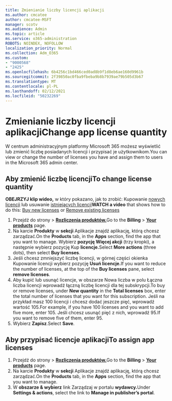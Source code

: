 ```yaml
---
title: Zmienianie liczby licencji aplikacji
ms.author: cmcatee
author: cmcatee-MSFT
manager: scotv
ms.audience: Admin
ms.topic: article
ms.service: o365-administration
ROBOTS: NOINDEX, NOFOLLOW
localization_priority: Normal
ms.collection: Adm_O365
ms.custom:
- "9000568"
- "2425"
ms.openlocfilehash: 6b4256c1bd466ced0ad8b9f1d8eb6ae160d9961b
ms.sourcegitcommit: 2f39850ac0fba9fbeba9b8b7939ae79b505d3b67
ms.translationtype: MT
ms.contentlocale: pl-PL
ms.lasthandoff: 02/12/2021
ms.locfileid: "50232269"
---
```

# <a name="change-app-license-quantity"></a><span data-ttu-id="0f600-102">Zmienianie liczby licencji aplikacji</span><span class="sxs-lookup"><span data-stu-id="0f600-102">Change app license quantity</span></span>

<span data-ttu-id="0f600-103">W centrum administracyjnym platformy Microsoft 365 możesz wyświetlić lub zmienić liczbę posiadanych licencji i przypisać je użytkownikom.</span><span class="sxs-lookup"><span data-stu-id="0f600-103">You can view or change the number of licenses you have and assign them to users in the Microsoft 365 admin center.</span></span>

## <a name="to-change-license-quantity"></a><span data-ttu-id="0f600-104">Aby zmienić liczbę licencji</span><span class="sxs-lookup"><span data-stu-id="0f600-104">To change license quantity</span></span>

<span data-ttu-id="0f600-105">**OBEJRZYJ klip wideo,** w który pokazano, jak to zrobić: Kupowanie [nowych licencji](https://go.microsoft.com/fwlink/p/?linkid=2154857) lub usuwanie [istniejących licencji](https://go.microsoft.com/fwlink/p/?linkid=2154938)</span><span class="sxs-lookup"><span data-stu-id="0f600-105">**WATCH a video** that shows how to do this: [Buy new licenses](https://go.microsoft.com/fwlink/p/?linkid=2154857) or [Remove existing licenses](https://go.microsoft.com/fwlink/p/?linkid=2154938)</span></span>

1. <span data-ttu-id="0f600-106">Przejdź do strony  >  **[Rozliczenia produktów.](https://go.microsoft.com/fwlink/p/?linkid=842054)**</span><span class="sxs-lookup"><span data-stu-id="0f600-106">Go to the **Billing** > **[Your products](https://go.microsoft.com/fwlink/p/?linkid=842054)** page.</span></span>
2. <span data-ttu-id="0f600-107">Na karcie **Produkty** w **sekcji** Aplikacje znajdź aplikację, którą chcesz zarządzać.</span><span class="sxs-lookup"><span data-stu-id="0f600-107">On the **Products** tab, in the **Apps** section, find the app that you want to manage.</span></span> <span data-ttu-id="0f600-108">Wybierz **pozycję Więcej akcji** (trzy kropki), a następnie wybierz pozycję Kup **licencje.**</span><span class="sxs-lookup"><span data-stu-id="0f600-108">Select **More actions** (three dots), then select **Buy licenses**.</span></span>
3. <span data-ttu-id="0f600-109">Jeśli chcesz zmniejszyć liczbę licencji, w górnej  części okienka Kupowanie licencji wybierz pozycję **Usuń licencje.**</span><span class="sxs-lookup"><span data-stu-id="0f600-109">If you want to reduce the number of licenses, at the top of the **Buy licenses** pane, select **remove licenses**.</span></span>
4. <span data-ttu-id="0f600-110">Aby kupić lub usunąć  licencje, w  obszarze Nowa liczba w polu Łączna liczba licencji wprowadź łączną liczbę licencji dla tej subskrypcji.</span><span class="sxs-lookup"><span data-stu-id="0f600-110">To buy or remove licenses, under **New quantity** in the **Total licenses** box, enter the total number of licenses that you want for this subscription.</span></span> <span data-ttu-id="0f600-111">Jeśli na przykład masz 100 licencji i chcesz dodać jeszcze pięć, wprowadź wartość 105.</span><span class="sxs-lookup"><span data-stu-id="0f600-111">For example, if you have 100 licenses and you want to add five more, enter 105.</span></span> <span data-ttu-id="0f600-112">Jeśli chcesz usunąć pięć z nich, wprowadź 95.</span><span class="sxs-lookup"><span data-stu-id="0f600-112">If you want to remove five of them, enter 95.</span></span>
5. <span data-ttu-id="0f600-113">Wybierz **Zapisz**.</span><span class="sxs-lookup"><span data-stu-id="0f600-113">Select **Save**.</span></span>

## <a name="to-assign-app-licenses"></a><span data-ttu-id="0f600-114">Aby przypisać licencje aplikacji</span><span class="sxs-lookup"><span data-stu-id="0f600-114">To assign app licenses</span></span>

1. <span data-ttu-id="0f600-115">Przejdź do strony  >  **[Rozliczenia produktów.](https://go.microsoft.com/fwlink/p/?linkid=842054)**</span><span class="sxs-lookup"><span data-stu-id="0f600-115">Go to the **Billing** > **[Your products](https://go.microsoft.com/fwlink/p/?linkid=842054)** page.</span></span>
2. <span data-ttu-id="0f600-116">Na karcie **Produkty** w **sekcji** Aplikacje znajdź aplikację, którą chcesz zarządzać.</span><span class="sxs-lookup"><span data-stu-id="0f600-116">On the **Products** tab, in the **Apps** section, find the app that you want to manage.</span></span>
3. <span data-ttu-id="0f600-117">W **obszarze & wybierz** link Zarządzaj w portalu **wydawcy.**</span><span class="sxs-lookup"><span data-stu-id="0f600-117">Under **Settings & actions**, select the link to **Manage in publisher’s portal**.</span></span>